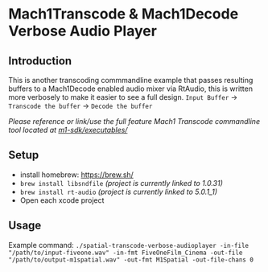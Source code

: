 # Mach1Transcode & Mach1Decode Verbose Audio Player

## Introduction
This is another transcoding commmandline example that passes resulting buffers to a Mach1Decode enabled audio mixer via RtAudio, this is written more verbosely to make it easier to see a full design.
`Input Buffer` -> `Transcode the buffer` -> `Decode the buffer`

_Please reference or link/use the full feature Mach1 Transcode commandline tool located at [m1-sdk/executables/](https://github.com/Mach1Studios/m1-sdk/tree/master/executables)_

## Setup
 - install homebrew: https://brew.sh/
 - `brew install libsndfile` _(project is currently linked to 1.0.31)_
 - `brew install rt-audio` _(project is currently linked to 5.0.1_1)_
 - Open each xcode project

## Usage
Example command:
`./spatial-transcode-verbose-audioplayer -in-file "/path/to/input-fiveone.wav" -in-fmt FiveOneFilm_Cinema -out-file "/path/to/output-m1spatial.wav" -out-fmt M1Spatial -out-file-chans 0`
